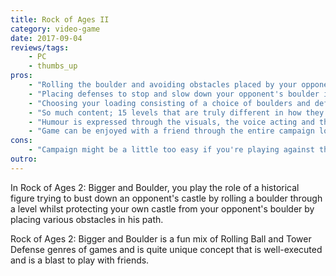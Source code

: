 ```yaml
---
title: Rock of Ages II
category: video-game
date: 2017-09-04
reviews/tags:
    - PC
    - thumbs_up
pros:
    - "Rolling the boulder and avoiding obstacles placed by your opponent feels good and is easy to learn but hard to master."
    - "Placing defenses to stop and slow down your opponent's boulder is fun and requires a good amount strategy and tactics."
    - "Choosing your loading consisting of a choice of boulders and defenses at the start of a match allows you to focus on certain strategies depending on the level and on countering your opponent's choices."
    - "So much content; 15 levels that are truly different in how they play and look, 16 different boulders (most of which have unique characteristics and/or abilities) and 19 different defenses."
    - "Humour is expressed through the visuals, the voice acting and the gameplay and it's quite funny."
    - "Game can be enjoyed with a friend through the entire campaign locally and has various different modes of play locally and online."
cons:
    - "Campaign might be a little too easy if you're playing against the AI and you're really good at life/games. I recommend playing against friends in 1v1 (local or online) or 2v2 (online) matches."
outro:
---
```

In Rock of Ages 2: Bigger and Boulder, you play the role of a historical figure trying to bust down an opponent's castle by rolling a boulder through a level whilst protecting your own castle from your opponent's boulder by placing various obstacles in his path.

Rock of Ages 2: Bigger and Boulder is a fun mix of Rolling Ball and Tower Defense genres of games and is quite unique concept that is well-executed and is a blast to play with friends.
